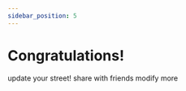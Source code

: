 ```yaml
---
sidebar_position: 5
---
```


# Congratulations!

update your street!
share with friends
modify more

